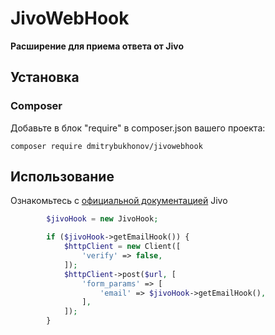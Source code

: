 # JivoWebHook
**Расширение для приема ответа от Jivo**

## Установка
### Composer
Добавьте в блок "require" в composer.json вашего проекта:
```
composer require dmitrybukhonov/jivowebhook
```

## Использование
Ознакомьтесь с [официальной документацией](https://www.jivosite.ru/support/knowledge-base/article/jivosite-api#webhooks) Jivo  
```php
        $jivoHook = new JivoHook;

        if ($jivoHook->getEmailHook()) {
            $httpClient = new Client([
                'verify' => false,
            ]);
            $httpClient->post($url, [
                'form_params' => [
                    'email' => $jivoHook->getEmailHook(),
                ],
            ]);
        }
```
